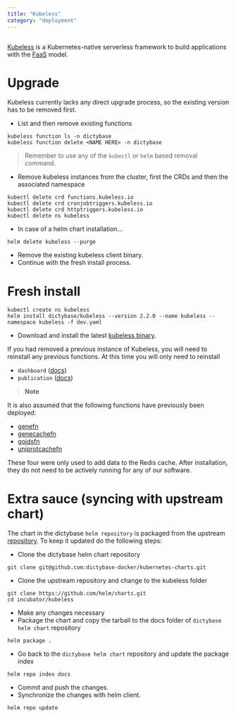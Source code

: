 ```yaml
---
title: "Kubeless"
category: "deployment"
---
```


```toc

```

[Kubeless](https://kubeless.io/) is a Kubernetes-native serverless framework to
build applications with the [FaaS](https://en.wikipedia.org/wiki/Function_as_a_service)
model.

# Upgrade

Kubeless currently lacks any direct upgrade process, so the existing version
has to be removed first.

- List and then remove existing functions

```shell
kubeless function ls -n dictybase
kubeless function delete <NAME HERE> -n dictybase
```

> Remember to use any of the `kubectl` or `helm` based removal command.

- Remove kubeless instances from the cluster, first the CRDs and then the associated namespace

```shell
kubectl delete crd functions.kubeless.io
kubectl delete crd cronjobtriggers.kubeless.io
kubectl delete crd httptriggers.kubeless.io
kubectl delete ns kubeless
```

- In case of a helm chart installation...

```shell
helm delete kubeless --purge
```

- Remove the existing kubeless client binary.
- Continue with the fresh install process.

# Fresh install

```shell
kubectl create ns kubeless
helm install dictybase/kubeless --version 2.2.0 --name kubeless --namespace kubeless -f dev.yaml
```

- Download and install the latest [kubeless binary](https://github.com/kubeless/kubeless/releases).

If you had removed a previous instance of Kubeless, you will need to reinstall any
previous functions. At this time you will only need to reinstall

- `dashboard` ([docs](https://github.com/dictybase-playground/kubeless-gofn/tree/master/dashboard))
- `publication` ([docs](https://github.com/dictybase-playground/kubeless-gofn/tree/master/publication))

> **Note**

It is also assumed that the following functions have previously been deployed:

- [genefn](https://github.com/dictybase-playground/kubeless-nodefn/tree/master/gene)
- [genecachefn](https://github.com/dictybase-playground/kubeless-nodefn/tree/master/geneids)
- [goidsfn](https://github.com/dictybase-playground/kubeless-nodefn/tree/master/goids)
- [uniprotcachefn](https://github.com/dictybase-playground/kubeless-gofn/tree/master/uniprot)

These four were only used to add data to the Redis cache. After installation, they do
not need to be actively running for any of our software.

# Extra sauce (syncing with upstream chart)

The chart in the dictybase `helm repository` is packaged from the
upstream [repository](https://github.com/helm/charts). To keep it
updated do the following steps:

- Clone the dictybase helm chart repository

```shell
git clone git@github.com:dictybase-docker/kubernetes-charts.git
```

- Clone the upstream repository and change to the kubeless folder

```shell
git clone https://github.com/helm/charts.git
cd incubator/kubeless
```

- Make any changes necessary
- Package the chart and copy the tarball to the docs folder of `dictybase helm chart` repository

```shell
helm package .
```

- Go back to the `dictybase helm chart` repository and update the package index

```shell
helm repo index docs
```

- Commit and push the changes.
- Synchronize the changes with helm client.

```shell
helm repo update
```

